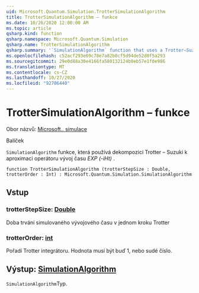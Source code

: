 ```yaml
---
uid: Microsoft.Quantum.Simulation.TrotterSimulationAlgorithm
title: TrotterSimulationAlgorithm – funkce
ms.date: 10/26/2020 12:00:00 AM
ms.topic: article
qsharp.kind: function
qsharp.namespace: Microsoft.Quantum.Simulation
qsharp.name: TrotterSimulationAlgorithm
qsharp.summary: '`SimulationAlgorithm` function that uses a Trotter–Suzuki decomposition to approximate the time-evolution operator _exp(-iHt)_.'
ms.openlocfilehash: c52acf293e69c78e7a82b0cf5d94de52d0f5a293
ms.sourcegitcommit: 29e0d88a30e4166fa580132124b0eb57e1f0e986
ms.translationtype: MT
ms.contentlocale: cs-CZ
ms.lasthandoff: 10/27/2020
ms.locfileid: "92706440"
---
```

# <a name="trottersimulationalgorithm-function"></a>TrotterSimulationAlgorithm – funkce

Obor názvů: [Microsoft.. simulace](xref:Microsoft.Quantum.Simulation)

Balíček [](https://nuget.org/packages/)


`SimulationAlgorithm` funkce, která používá dekompozici Trotter – Suzuki k aproximaci operátoru vývoj času _EXP (-iHt)_ .

```qsharp
function TrotterSimulationAlgorithm (trotterStepSize : Double, trotterOrder : Int) : Microsoft.Quantum.Simulation.SimulationAlgorithm
```


## <a name="input"></a>Vstup

### <a name="trotterstepsize--double"></a>trotterStepSize: [Double](xref:microsoft.quantum.lang-ref.double)

Doba trvání simulovaného vývojového času v jednom kroku Trotter


### <a name="trotterorder--int"></a>trotterOrder: [int](xref:microsoft.quantum.lang-ref.int)

Pořadí Trotter integrátoru. Hodnota musí být buď 1, nebo sudé číslo.



## <a name="output--simulationalgorithm"></a>Výstup: [SimulationAlgorithm](xref:Microsoft.Quantum.Simulation.SimulationAlgorithm)

`SimulationAlgorithm`Typ.